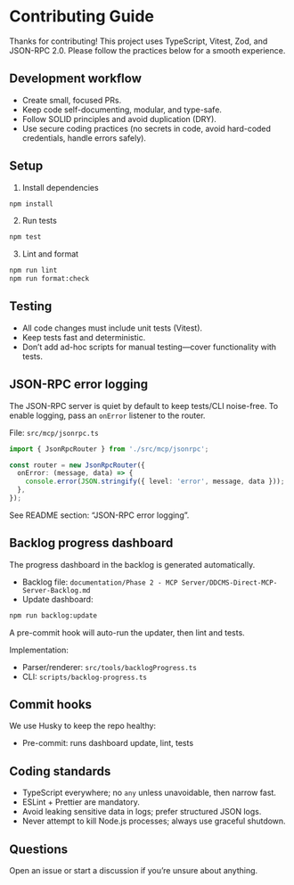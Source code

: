# Contributing Guide

Thanks for contributing! This project uses TypeScript, Vitest, Zod, and JSON-RPC 2.0. Please follow the practices below for a smooth experience.

## Development workflow

- Create small, focused PRs.
- Keep code self-documenting, modular, and type-safe.
- Follow SOLID principles and avoid duplication (DRY).
- Use secure coding practices (no secrets in code, avoid hard-coded credentials, handle errors safely).

## Setup

1. Install dependencies

```sh
npm install
```

2. Run tests

```sh
npm test
```

3. Lint and format

```sh
npm run lint
npm run format:check
```

## Testing

- All code changes must include unit tests (Vitest).
- Keep tests fast and deterministic.
- Don’t add ad-hoc scripts for manual testing—cover functionality with tests.

## JSON-RPC error logging

The JSON-RPC server is quiet by default to keep tests/CLI noise-free. To enable logging, pass an `onError` listener to the router.

File: `src/mcp/jsonrpc.ts`

```ts
import { JsonRpcRouter } from './src/mcp/jsonrpc';

const router = new JsonRpcRouter({
  onError: (message, data) => {
    console.error(JSON.stringify({ level: 'error', message, data }));
  },
});
```

See README section: “JSON-RPC error logging”.

## Backlog progress dashboard

The progress dashboard in the backlog is generated automatically.

- Backlog file: `documentation/Phase 2 - MCP Server/DDCMS-Direct-MCP-Server-Backlog.md`
- Update dashboard:

```sh
npm run backlog:update
```

A pre-commit hook will auto-run the updater, then lint and tests.

Implementation:
- Parser/renderer: `src/tools/backlogProgress.ts`
- CLI: `scripts/backlog-progress.ts`

## Commit hooks

We use Husky to keep the repo healthy:
- Pre-commit: runs dashboard update, lint, tests

## Coding standards

- TypeScript everywhere; no `any` unless unavoidable, then narrow fast.
- ESLint + Prettier are mandatory.
- Avoid leaking sensitive data in logs; prefer structured JSON logs.
- Never attempt to kill Node.js processes; always use graceful shutdown.

## Questions

Open an issue or start a discussion if you’re unsure about anything.

